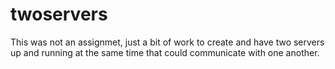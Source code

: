 # twoservers
This was not an assignmet, just a bit of work to create and have two servers up and running at the same time that could communicate with one another.
